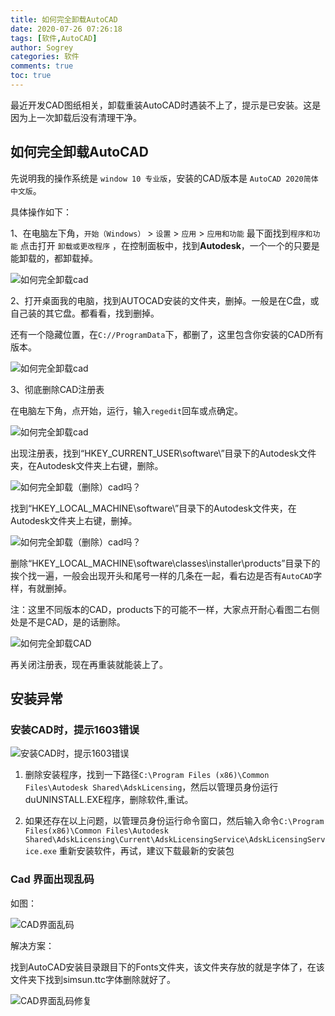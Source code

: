 ```yaml
---
title: 如何完全卸载AutoCAD
date: 2020-07-26 07:26:18
tags: [软件,AutoCAD]
author: Sogrey
categories: 软件
comments: true
toc: true
---
```


最近开发CAD图纸相关，卸载重装AutoCAD时遇装不上了，提示是已安装。这是因为上一次卸载后没有清理干净。

<!--more-->

## 如何完全卸载AutoCAD

先说明我的操作系统是 `window 10 专业版`，安装的CAD版本是 `AutoCAD 2020简体中文版`。

具体操作如下：

1、在电脑左下角，`开始（Windows）` > `设置` > `应用` > `应用和功能` 最下面找到`程序和功能` 点击打开 `卸载或更改程序` ，在控制面板中，找到**Autodesk**，一个一个的只要是能卸载的，都卸载掉。

![如何完全卸载cad](https://cdn-1258560072.cos.ap-shanghai.myqcloud.com/imgs%2FTIM-20200726081959.png)

2、打开桌面我的电脑，找到AUTOCAD安装的文件夹，删掉。一般是在C盘，或自己装的其它盘。都看看，找到删掉。

还有一个隐藏位置，在`C://ProgramData`下，都删了，这里包含你安装的CAD所有版本。

![如何完全卸载cad](https://cdn-1258560072.cos.ap-shanghai.myqcloud.com/imgs%2FTIM-20200726082227.png)

3、彻底删除CAD注册表

在电脑左下角，点开始，运行，输入`regedit`回车或点确定。

![如何完全卸载cad](https://cdn-1258560072.cos.ap-shanghai.myqcloud.com/imgs%2FTIM-20200726082331.png)

出现注册表，找到“HKEY_CURRENT_USER\software\”目录下的Autodesk文件夹，在Autodesk文件夹上右键，删除。

![如何完全卸载（删除）cad吗？](https://cdn-1258560072.cos.ap-shanghai.myqcloud.com/imgs%2FTIM-20200726082552.png)

找到“HKEY_LOCAL_MACHINE\software\”目录下的Autodesk文件夹，在Autodesk文件夹上右键，删掉。

![如何完全卸载（删除）cad吗？](https://cdn-1258560072.cos.ap-shanghai.myqcloud.com/imgs%2FTIM-20200726082659.png)

删除“HKEY_LOCAL_MACHINE\software\classes\installer\products”目录下的挨个找一遍，一般会出现开头和尾号一样的几条在一起，看右边是否有`AutoCAD`字样，有就删掉。

注：这里不同版本的CAD，products下的可能不一样，大家点开耐心看图二右侧处是不是CAD，是的话删除。

![如何完全卸载CAD](https://cdn-1258560072.cos.ap-shanghai.myqcloud.com/imgs%2FTIM-20200726082817.png)

再关闭注册表，现在再重装就能装上了。

## 安装异常

### 安装CAD时，提示1603错误

![安装CAD时，提示1603错误](https://cdn-1258560072.cos.ap-shanghai.myqcloud.com/imgs%2Fautocad-error-1603.png)

1. 删除安装程序，找到一下路径`C:\Program Files (x86)\Common Files\Autodesk Shared\AdskLicensing`，然后以管理员身份运行duUNINSTALL.EXE程序，删除软件,重试。

2. 如果还存在以上问题，以管理员身份运行命令窗口，然后输入命令`C:\Program Files(x86)\Common Files\Autodesk Shared\AdskLicensing\Current\AdskLicensingService\AdskLicensingService.exe` 重新安装软件，再试，建议下载最新的安装包

### Cad 界面出现乱码

如图：

![CAD界面乱码](https://cdn-1258560072.cos.ap-shanghai.myqcloud.com/imgs%2FCAD界面乱码.png)

解决方案：

找到AutoCAD安装目录跟目下的Fonts文件夹，该文件夹存放的就是字体了，在该文件夹下找到simsun.ttc字体删除就好了。

![CAD界面乱码修复](https://cdn-1258560072.cos.ap-shanghai.myqcloud.com/imgs%2FCAD界面乱码修复.png)